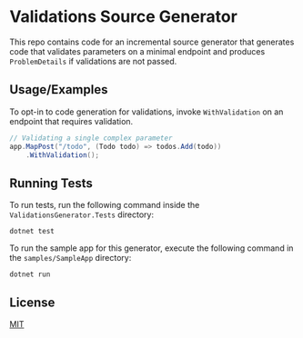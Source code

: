 
# Validations Source Generator

This repo contains code for an incremental source generator that generates code that validates parameters on a minimal endpoint and produces `ProblemDetails` if validations are not passed.


## Usage/Examples

To opt-in to code generation for validations, invoke `WithValidation` on an
endpoint that requires validation.

```csharp
// Validating a single complex parameter
app.MapPost("/todo", (Todo todo) => todos.Add(todo))
    .WithValidation();
```


## Running Tests

To run tests, run the following command inside the `ValidationsGenerator.Tests` directory:

```shell
dotnet test
```

To run the sample app for this generator, execute the following command in the `samples/SampleApp` directory:

```shell
dotnet run
```

## License

[MIT](https://choosealicense.com/licenses/mit/)

